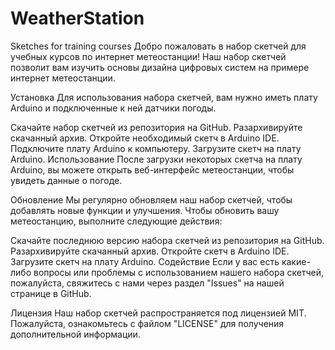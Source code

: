 # WeatherStation
Sketches for training courses
Добро пожаловать в набор скетчей для учебных курсов по интернет метеостанции! Наш набор скетчей позволит вам изучить основы дизайна цифровых систем на примере интернет метеостанции.

Установка
Для использования набора скетчей, вам нужно иметь плату Arduino и подключенные к ней датчики погоды.

Скачайте набор скетчей из репозитория на GitHub.
Разархивируйте скачанный архив.
Откройте необходимый скетч в Arduino IDE.
Подключите плату Arduino  к компьютеру.
Загрузите скетч на плату Arduino.
Использование
После загрузки некоторых скетча на плату Arduino, вы можете открыть веб-интерфейс метеостанции, чтобы увидеть данные о погоде.

Обновление
Мы регулярно обновляем наш набор скетчей, чтобы добавлять новые функции и улучшения. Чтобы обновить вашу метеостанцию, выполните следующие действия:

Скачайте последнюю версию набора скетчей из репозитория на GitHub.
Разархивируйте скачанный архив.
Откройте скетч в Arduino IDE.
Загрузите скетч на плату Arduino.
Содействие
Если у вас есть какие-либо вопросы или проблемы с использованием нашего набора скетчей, пожалуйста, свяжитесь с нами через раздел "Issues" на нашей странице в GitHub.

Лицензия
Наш набор скетчей распространяется под лицензией MIT. Пожалуйста, ознакомьтесь с файлом "LICENSE" для получения дополнительной информации.
